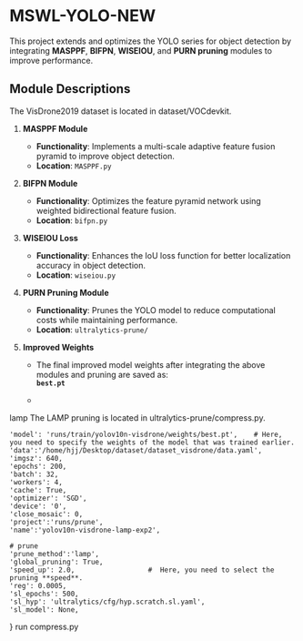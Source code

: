 # MSWL-YOLO-NEW
This project extends and optimizes the YOLO series for object detection by integrating **MASPPF**, **BIFPN**, **WISEIOU**, and **PURN pruning** modules to improve performance.



## Module Descriptions

The VisDrone2019 dataset is located in dataset/VOCdevkit.

1. **MASPPF Module**  
   - **Functionality**: Implements a multi-scale adaptive feature fusion pyramid to improve object detection.  
   - **Location**: `MASPPF.py`

2. **BIFPN Module**  
   - **Functionality**: Optimizes the feature pyramid network using weighted bidirectional feature fusion.  
   - **Location**: `bifpn.py`

3. **WISEIOU Loss**  
   - **Functionality**: Enhances the IoU loss function for better localization accuracy in object detection.  
   - **Location**: `wiseiou.py`

4. **PURN Pruning Module**  
   - **Functionality**: Prunes the YOLO model to reduce computational costs while maintaining performance.  
   - **Location**: `ultralytics-prune/`

5. **Improved Weights**  
   - The final improved model weights after integrating the above modules and pruning are saved as:  
     **`best.pt`** 
  
   - 
lamp
The LAMP pruning is located in ultralytics-prune/compress.py.

    'model': 'runs/train/yolov10n-visdrone/weights/best.pt',    # Here, you need to specify the weights of the model that was trained earlier.
    'data':'/home/hjj/Desktop/dataset/dataset_visdrone/data.yaml',
    'imgsz': 640,
    'epochs': 200,
    'batch': 32,
    'workers': 4,
    'cache': True,
    'optimizer': 'SGD',
    'device': '0',
    'close_mosaic': 0,
    'project':'runs/prune',
    'name':'yolov10n-visdrone-lamp-exp2',
    
    # prune
    'prune_method':'lamp',
    'global_pruning': True,
    'speed_up': 2.0,                  #  Here, you need to select the pruning **speed**.
    'reg': 0.0005,
    'sl_epochs': 500,
    'sl_hyp': 'ultralytics/cfg/hyp.scratch.sl.yaml',
    'sl_model': None,
}
run compress.py
